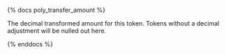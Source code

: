 {% docs poly_transfer_amount %}

The decimal transformed amount for this token. Tokens without a decimal adjustment will be nulled out here. 

{% enddocs %}